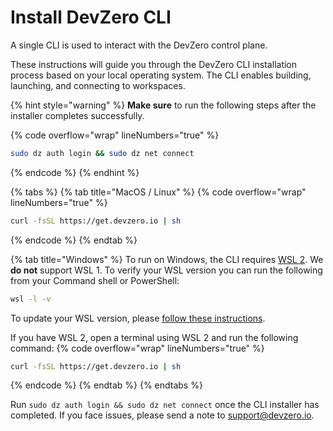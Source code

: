 # Install DevZero CLI

A single CLI is used to interact with the DevZero control plane.

These instructions will guide you through the DevZero CLI installation process based on your local operating system. The CLI enables building, launching, and connecting to workspaces.&#x20;

{% hint style="warning" %}
**Make sure** to run the following steps after the installer completes successfully. 

{% code overflow="wrap" lineNumbers="true" %}
```bash
sudo dz auth login && sudo dz net connect
```
{% endcode %}
{% endhint %}

{% tabs %}
{% tab title="MacOS / Linux" %}
{% code overflow="wrap" lineNumbers="true" %}
```bash
curl -fsSL https://get.devzero.io | sh
```
{% endcode %}
{% endtab %}

{% tab title="Windows" %}
To run on Windows, the CLI requires [WSL 2](https://learn.microsoft.com/en-us/windows/wsl/install). We **do not** support WSL 1. To verify your WSL version you can run the following from your Command shell or PowerShell:&#x20;
```sh
wsl -l -v
```
To update your WSL version, please [follow these instructions](https://learn.microsoft.com/en-us/windows/wsl/install#upgrade-version-from-wsl-1-to-wsl-2).

If you have WSL 2, open a terminal using WSL 2 and run the following command:&#x20;
{% code overflow="wrap" lineNumbers="true" %}
```bash
curl -fsSL https://get.devzero.io | sh
```
{% endcode %}
{% endtab %}
{% endtabs %}

Run `sudo dz auth login && sudo dz net connect` once the CLI installer has completed. If you face issues, please send a note to [support@devzero.io](mailto:support@devzero.io).